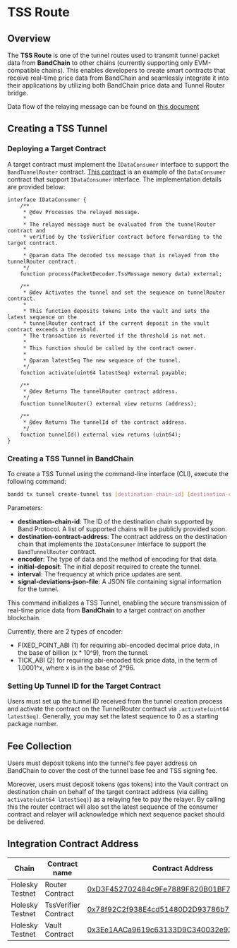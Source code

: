 # TSS Route

## Overview

The **TSS Route** is one of the tunnel routes used to transmit tunnel packet data from **BandChain** to other chains (currently supporting only EVM-compatible chains). This enables developers to create smart contracts that receive real-time price data from BandChain and seamlessly integrate it into their applications by utilizing both BandChain price data and Tunnel Router bridge.

Data flow of the relaying message can be found on [this document](https://github.com/bandprotocol/tunnel-tss-router-contracts/blob/main/docs/contracts/02-dataflow.md)

## Creating a TSS Tunnel

### Deploying a Target Contract

A target contract must implement the `IDataConsumer` interface to support the `BandTunnelRouter` contract. [This contract](https://holesky.etherscan.io/address/0x4eabfc3cd1d9b1170707debd9fe5ab8f657f7a3f#code) is an example of the `DataConsumer` contract that support `IDataConsumer` interface. The implementation details are provided below:

```solidity
interface IDataConsumer {
    /**
     * @dev Processes the relayed message.
     *
     * The relayed message must be evaluated from the tunnelRouter contract and
     * verified by the tssVerifier contract before forwarding to the target contract.
     *
     * @param data The decoded tss message that is relayed from the tunnelRouter contract.
     */
    function process(PacketDecoder.TssMessage memory data) external;

    /**
     * @dev Activates the tunnel and set the sequence on tunnelRouter contract.
     *
     * This function deposits tokens into the vault and sets the latest sequence on the
     * tunnelRouter contract if the current deposit in the vault contract exceeds a threshold.
     * The transaction is reverted if the threshold is not met.
     *
     * This function should be called by the contract owner.
     *
     * @param latestSeq The new sequence of the tunnel.
     */
    function activate(uint64 latestSeq) external payable;

    /**
     * @dev Returns The tunnelRouter contract address.
     */
    function tunnelRouter() external view returns (address);

    /**
     * @dev Returns The tunnelId of the contract address.
     */
    function tunnelId() external view returns (uint64);
}
```

### Creating a TSS Tunnel in BandChain

To create a TSS Tunnel using the command-line interface (CLI), execute the following command:

```bash
bandd tx tunnel create-tunnel tss [destination-chain-id] [destination-contract-address] [encoder] [initial-deposit] [interval] [signal-deviations-json-file]
```

Parameters:

- **destination-chain-id**: The ID of the destination chain supported by Band Protocol. A list of supported chains will be publicly provided soon.
- **destination-contract-address**: The contract address on the destination chain that implements the `IDataConsumer` interface to support the `BandTunnelRouter` contract.
- **encoder**: The type of data and the method of encoding for that data.
- **initial-deposit**: The initial deposit required to create the tunnel.
- **interval**: The frequency at which price updates are sent.
- **signal-deviations-json-file**: A JSON file containing signal information for the tunnel.

This command initializes a TSS Tunnel, enabling the secure transmission of real-time price data from **BandChain** to a target contract on another blockchain.

Currently, there are 2 types of encoder:
- FIXED_POINT_ABI (1) for requiring abi-encoded decimal price data, in the base of billion (x * 10^9), from the tunnel.
- TICK_ABI (2) for requiring abi-encoded tick price data, in the term of 1.0001^x, where x is in the base of 2^96.

### Setting Up Tunnel ID for the Target Contract

Users must set up the tunnel ID received from the tunnel creation process and activate the contract on the TunnelRouter contract via `.activate(uint64 latestSeq)`. Generally, you may set the latest sequence to 0 as a starting package number.

## Fee Collection

Users must deposit tokens into the tunnel's fee payer address on BandChain to cover the cost of the tunnel base fee and TSS signing fee. 

Moreover, users must deposit tokens (gas tokens) into the Vault contract on destination chain on behalf of the target contract address (via calling `activate(uint64 latestSeq)`) as a relaying fee to pay the relayer. By calling this the router contract will also set the latest sequence of the consumer contract and relayer will acknowledge which next sequence packet should be delivered.

## Integration Contract Address

| Chain | Contract name | Contract Address |
|---|---|---|
| Holesky Testnet | Router Contract | [0xD3F452702484c9Fe7889F820B01BF7B0E20b221B](https://holesky.etherscan.io/address/0xd3f452702484c9fe7889f820b01bf7b0e20b221b) |
| Holesky Testnet | TssVerifier Contract | [0x78f92C2f938E4cd51480D2D93786b74302b1e94F](https://holesky.etherscan.io/address/0x78f92C2f938E4cd51480D2D93786b74302b1e94F) |
| Holesky Testnet | Vault Contract | [0x3Ee1AACa9619c63133D9C340032e933C88aA49d3](https://holesky.etherscan.io/address/0x3Ee1AACa9619c63133D9C340032e933C88aA49d3) |
